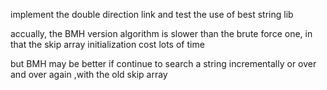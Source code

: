 implement the double direction link and test the use of best string lib

accually, the BMH version algorithm is slower than the brute force one, in that the skip array initialization cost lots of time

but BMH may be better if continue to search a string incrementally or over and over again ,with the old skip array
